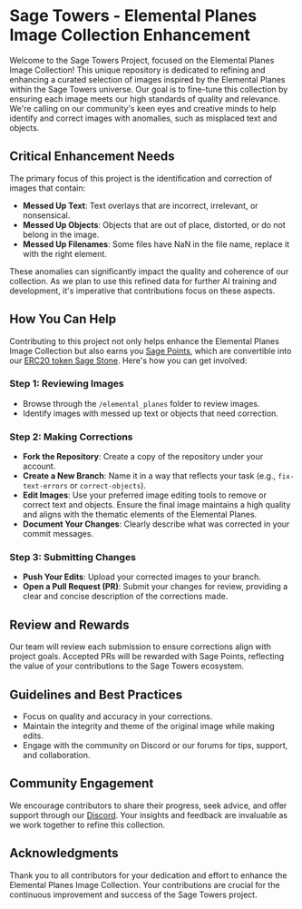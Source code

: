 # Sage Towers - Elemental Planes Image Collection Enhancement

Welcome to the Sage Towers Project, focused on the Elemental Planes Image Collection! This unique repository is dedicated to refining and enhancing a curated selection of images inspired by the Elemental Planes within the Sage Towers universe. Our goal is to fine-tune this collection by ensuring each image meets our high standards of quality and relevance. We're calling on our community's keen eyes and creative minds to help identify and correct images with anomalies, such as misplaced text and objects.

## Critical Enhancement Needs

The primary focus of this project is the identification and correction of images that contain:
- **Messed Up Text**: Text overlays that are incorrect, irrelevant, or nonsensical.
- **Messed Up Objects**: Objects that are out of place, distorted, or do not belong in the image.
- **Messed Up Filenames**: Some files have NaN in the file name, replace it with the right element.

These anomalies can significantly impact the quality and coherence of our collection. As we plan to use this refined data for further AI training and development, it's imperative that contributions focus on these aspects.

## How You Can Help

Contributing to this project not only helps enhance the Elemental Planes Image Collection but also earns you [Sage Points](https://docs.sagetowers.com/sage-towers/governance-and-economy/currencies/sage-points), which are convertible into our [ERC20 token Sage Stone](https://docs.sagetowers.com/sage-towers/governance-and-economy/currencies/sage-stone-sgstn). Here's how you can get involved:

### Step 1: Reviewing Images

- Browse through the `/elemental_planes` folder to review images.
- Identify images with messed up text or objects that need correction.

### Step 2: Making Corrections

- **Fork the Repository**: Create a copy of the repository under your account.
- **Create a New Branch**: Name it in a way that reflects your task (e.g., `fix-text-errors` or `correct-objects`).
- **Edit Images**: Use your preferred image editing tools to remove or correct text and objects. Ensure the final image maintains a high quality and aligns with the thematic elements of the Elemental Planes.
- **Document Your Changes**: Clearly describe what was corrected in your commit messages.

### Step 3: Submitting Changes

- **Push Your Edits**: Upload your corrected images to your branch.
- **Open a Pull Request (PR)**: Submit your changes for review, providing a clear and concise description of the corrections made.

## Review and Rewards

Our team will review each submission to ensure corrections align with project goals. Accepted PRs will be rewarded with Sage Points, reflecting the value of your contributions to the Sage Towers ecosystem.

## Guidelines and Best Practices

- Focus on quality and accuracy in your corrections.
- Maintain the integrity and theme of the original image while making edits.
- Engage with the community on Discord or our forums for tips, support, and collaboration.

## Community Engagement

We encourage contributors to share their progress, seek advice, and offer support through our [Discord](https://discord.gg/sagetowers). Your insights and feedback are invaluable as we work together to refine this collection.

## Acknowledgments

Thank you to all contributors for your dedication and effort to enhance the Elemental Planes Image Collection. Your contributions are crucial for the continuous improvement and success of the Sage Towers project.


